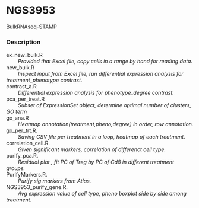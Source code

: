 # NGS3953
BulkRNAseq-STAMP
### Description 
ex_new_bulk.R     
&nbsp;&nbsp; &nbsp;&nbsp; &nbsp;  _Provided that Excel file, copy cells in a range by hand for reading data._ <br/>
new_bulk.R        
&nbsp;&nbsp; &nbsp;&nbsp; &nbsp;   _Inspect input from Excel file, run differential expression analysis for treatment\_phenotype contrast._ <br/> 
contrast_a.R    
&nbsp;&nbsp; &nbsp;&nbsp; &nbsp;   _Differential expression analysis for phenotype\_degree contrast._ <br/>
pca_per_treat.R    
&nbsp;&nbsp; &nbsp;&nbsp; &nbsp;   _Subset of ExpressionSet object, determine optimal number of clusters, GO term_  <br/>
go_ana.R   
&nbsp;&nbsp; &nbsp;&nbsp; &nbsp;  _Heatmap annotation(treatment,pheno,degree) in order, row annotation._ <br/>
go_per_trt.R.   
&nbsp;&nbsp; &nbsp;&nbsp; &nbsp;   _Saving CSV file per treatment in a loop, heatmap of each treatment._ <br/>
correlation_cell.R.   
&nbsp;&nbsp; &nbsp;&nbsp; &nbsp;   _Given significant markers, correlation of differenct cell type._ <br/>
purify_pca.R.   
&nbsp;&nbsp; &nbsp;&nbsp; &nbsp;    _Residual plot , fit PC of Treg by PC of Cd8 in different treatment groups._<br/>
PurifyMarkers.R.   
&nbsp;&nbsp; &nbsp;&nbsp; &nbsp; _Purify sig markers from Atlas._ <br/>
NGS3953_purify_gene.R.  
&nbsp;&nbsp; &nbsp;&nbsp; &nbsp; _Avg expression value of cell type, pheno boxplot side by side among treatment._ <br/> 
